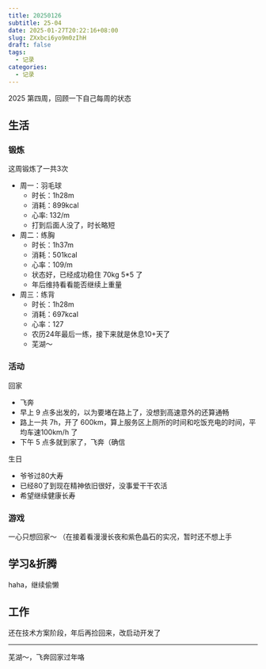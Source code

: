```yaml
---
title: 20250126
subtitle: 25-04
date: 2025-01-27T20:22:16+08:00
slug: ZXxbci6yo9m0zIhH
draft: false
tags:
  - 记录
categories:
  - 记录
---
```


2025 第四周，回顾一下自己每周的状态

## 生活

### 锻炼

这周锻炼了一共3次

* 周一：羽毛球
  * 时长：1h28m
  * 消耗：899kcal
  * 心率: 132/m 
  * 打到后面人没了，时长略短
* 周二：练胸
  * 时长：1h37m
  * 消耗：501kcal
  * 心率：109/m
  * 状态好，已经成功稳住 70kg 5*5 了
  * 年后维持看看能否继续上重量
* 周三：练背
  * 时长：1h28m
  * 消耗：697kcal
  * 心率：127
  * 农历24年最后一练，接下来就是休息10+天了
  * 芜湖～

### 活动

回家
* 飞奔
* 早上 9 点多出发的，以为要堵在路上了，没想到高速意外的还算通畅
* 路上一共 7h，开了 600km，算上服务区上厕所的时间和吃饭充电的时间，平均车速100km/h 了
* 下午 5 点多就到家了，飞奔（确信

生日
* 爷爷过80大寿
* 已经80了到现在精神依旧很好，没事爱干干农活
* 希望继续健康长寿

### 游戏

一心只想回家～ （在接着看漫漫长夜和紫色晶石的实况，暂时还不想上手

## 学习&折腾

haha，继续偷懒

## 工作

还在技术方案阶段，年后再捡回来，改启动开发了

---

芜湖～，飞奔回家过年咯
